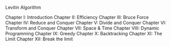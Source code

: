 Levitin Algorithm

Chapter I: Introduction
Chapter II: Efficiency
Chapter III: Bruce Force
Chapter IV: Reduce and Conquer
Chapter V: Divide and Conquer
Chapter VI: Transform and Conquer
Chapter VII: Space & Time
Chapter VIII: Dynamic Programming
Chapter IX: Greedy
Chapter X: Backtracking
Chapter XI: The Limit
Chapter XII: Break the limit
